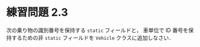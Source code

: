# 練習問題 2.3
次の乗り物の識別番号を保持する `static` フィールドと，
車単位で ID 番号を保持するための非 `static` フィールドを
`Vehicle` クラスに追加しなさい．

